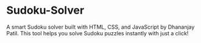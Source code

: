 # Sudoku-Solver
A smart Sudoku solver built with HTML, CSS, and JavaScript by Dhananjay Patil. This tool helps you solve Sudoku puzzles instantly with just a click!
